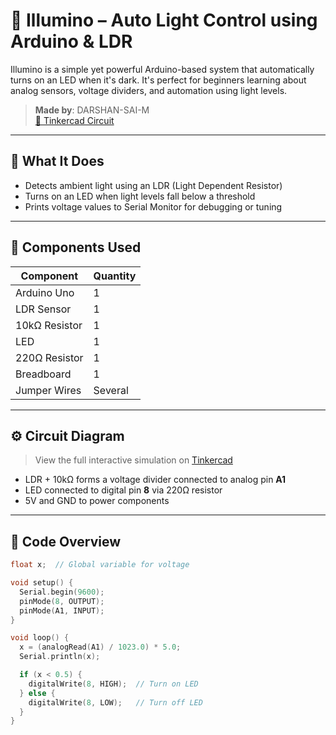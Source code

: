 # 🌙 Illumino – Auto Light Control using Arduino & LDR

Illumino is a simple yet powerful Arduino-based system that automatically turns on an LED when it's dark. It's perfect for beginners learning about analog sensors, voltage dividers, and automation using light levels.

> **Made by**: DARSHAN-SAI-M  
> [🔗 Tinkercad Circuit](https://www.tinkercad.com/things/eomFzwhf3Tp-illumino)

---

## 🔧 What It Does

- Detects ambient light using an LDR (Light Dependent Resistor)
- Turns on an LED when light levels fall below a threshold
- Prints voltage values to Serial Monitor for debugging or tuning

---

## 🧰 Components Used

| Component       | Quantity |
|----------------|----------|
| Arduino Uno     | 1        |
| LDR Sensor      | 1        |
| 10kΩ Resistor   | 1        |
| LED             | 1        |
| 220Ω Resistor   | 1        |
| Breadboard      | 1        |
| Jumper Wires    | Several  |

---

## ⚙️ Circuit Diagram

> View the full interactive simulation on [Tinkercad](https://www.tinkercad.com/things/eomFzwhf3Tp-illumino)

- LDR + 10kΩ forms a voltage divider connected to analog pin **A1**
- LED connected to digital pin **8** via 220Ω resistor
- 5V and GND to power components

---

## 🧠 Code Overview

```cpp
float x;  // Global variable for voltage

void setup() {
  Serial.begin(9600);
  pinMode(8, OUTPUT);
  pinMode(A1, INPUT);
}

void loop() {
  x = (analogRead(A1) / 1023.0) * 5.0;
  Serial.println(x);

  if (x < 0.5) {
    digitalWrite(8, HIGH);  // Turn on LED
  } else {
    digitalWrite(8, LOW);   // Turn off LED
  }
}
